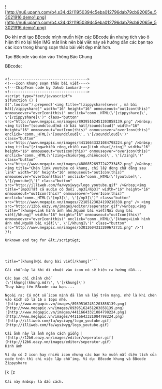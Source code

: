 ![http://nu6.upanh.com/b4.s34.d2/11950394c5eba012796dab79cb92065e_53021916.demo1.png](http://nu6.upanh.com/b4.s34.d2/11950394c5eba012796dab79cb92065e_53021916.demo1.png)


Do khi mới tạo BBcode mình muốn hiện các BBcode ẩn nhưng tích vào ô hiện thì nó lại hiện IMG mất link nên bài viết này sẽ hướng dẫn các bạn tạo các icon trong khung soạn thảo bài viết đẹp mắt hơn.

Tạo BBcode vào dán vào Thông Báo Chung

BBcode:
```

<!------------------------------------>
<!---Icon Khung soạn thảo bài viết---->
<!---ChipTeam code by Jakub Lombard--->
<!------------------------------------>
<script type="text/javascript">
$(function () {
$(".toolbar").prepend('<img title="[zippyshare]sever , mã bài hát[/zippyshare]" width="16" height="16" onmouseout="outIcon(this)" onmouseover="overIcon(this)" onclick="comm._HTML(\'[zippyshare]\', \'[/zippyshare]\')" class="button" src="http://www.megapic.vn/images/89395162451203858139.png" />&nbsp;<img title="[soundcloud]mã số bài hát[/soundcloud]" width="16" height="16" onmouseout="outIcon(this)" onmouseover="overIcon(this)" onclick="comm._HTML(\'[soundcloud]\', \'[/soundcloud]\')" class="button" src="http://www.megapic.vn/images/44116643321084798224.png" />&nbsp;<img title="[zing=chiều rộng,chiều cao]Linh nhạc[/zing]" width="16" height="16" onmouseout="outIcon(this)" onmouseover="overIcon(this)" onclick="comm._HTML(\'[zing=chiềurộng,chiềucao]\', \'[/zing]\')" class="button" src="http://www.megapic.vn/images/48808526977242733452.png" />&nbsp;<img title="Chèn link youtube có khung, chỉ lấy dòng chữ đằng sau link" width="16" height="16" onmouseout="outIcon(this)" onmouseover="overIcon(this)" onclick="comm._HTML(\'[youtube]\', \'[/youtube]\')" class="button" src="http://illiweb.com/fa/wysiwyg/logo_youtube.gif" />&nbsp;<img title="[mp3]Tất cả audio có đuôi .mp3[/mp3]" width="16" height="16" onmouseout="outIcon(this)" onmouseover="overIcon(this)" onclick="comm._HTML(\'[mp3]\', \'[/mp3]\')" class="button" src="http://www.megapic.vn/images/72185123024199218338.png" /> <img src="http://12b6.eazy.vn/images/editor/seperator.gif"/>&nbsp;<img title="[khung=Link hình ảnh nhỏ,Nguồn bài viết]Nội dung bài viết[/khung]" width="16" height="16" onmouseout="outIcon(this)" onmouseover="overIcon(this)" onclick="comm._HTML(\'[khung=Link hình ảnh nhỏ,Nguồn bài viết]\', \'[/khung]\')" class="button" src="http://www.megapic.vn/images/53013604313209672731.png" />')
});

Unknown end tag for &lt;/script&gt;


```

```


title="[khung]Nội dung bài viết[/khung]"```

Cái chỗ này là khi di chuột vào icon nó sẽ hiện ra hướng dẫn...

Các bạn chỉ chỉnh chỗ
(\'[khung](khung.md)\', \'[/khung]\')
Thay bằng tên BBcode của bạn....

Ngoài ra: Có một số icon mình đã làm và lấy trên mạng. nhớ là khi chèn vào kích cỡ là 16 x 16px nhé.
![http://www.megapic.vn/images/89395162451203858139.png](http://www.megapic.vn/images/89395162451203858139.png)
![http://www.megapic.vn/images/44116643321084798224.png](http://www.megapic.vn/images/44116643321084798224.png)
![http://illiweb.com/fa/wysiwyg/logo_youtube.gif](http://illiweb.com/fa/wysiwyg/logo_youtube.gif)

Cái ảnh này là ảnh ngăn cách giống |
![http://12b6.eazy.vn/images/editor/seperator.gif](http://12b6.eazy.vn/images/editor/seperator.gif)
Hình ảnh

Ví dụ có 2 icon hay nhiều icon nhưng các bạn ko muốn mất diện tích của code trên thì chỉ việc lặp chỗ img. Ví dụ: BBcode khung và BBcode Zippyshare
```

<img title="[khung]Nội dung bài viết[/khung]" width="16" height="16" onmouseout="outIcon(this)" onmouseover="overIcon(this)" onclick="comm._HTML(\'[khung]\', \'[/khung]\')" src="http://www.megapic.vn/images/53013604313209672731.png" />&nbsp;<img title="[zippyshare]sever , mã bài hát[/zippyshare]" width="16" height="16" onmouseout="outIcon(this)" onmouseover="overIcon(this)" onclick="comm._HTML(\'[zippyshare]\', \'[/zippyshare]\')" class="button" src="http://www.megapic.vn/images/89395162451203858139.png" />&nbsp;
```
Cái này &nbsp; là dấu cách.